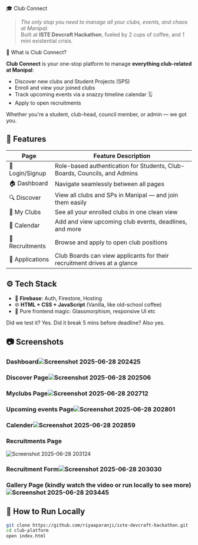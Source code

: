 🎓 Club Connect

> _The only stop you need to manage all your clubs, events, and chaos at Manipal._  
> Built at **ISTE Devcraft Hackathon**, fueled by 2 cups of coffee,  and 1 mini existential crisis.


 🧠 What is Club Connect?

**Club Connect** is your one-stop platform to manage **everything club-related at Manipal**:
- Discover new clubs and Student Projects (SPS)
- Enroll and view your joined clubs
- Track upcoming events via a snazzy timeline calendar 🗓️
- Apply to open recruitments

Whether you're a student, club-head, council member, or admin — we got you.

## 🚀 Features

| Page        | Feature Description                                                                 |
|-------------|--------------------------------------------------------------------------------------|
| 🔐 Login/Signup | Role-based authentication for Students, Club-Boards, Councils, and Admins        |
| 🏠 Dashboard   | Navigate seamlessly between all pages                                            |
| 🔍 Discover    | View all clubs and SPs in Manipal — and join them easily                          |
| 📁 My Clubs    | See all your enrolled clubs in one clean view                                    |
| 📆 Calendar    | Add and view upcoming club events, deadlines, and more                            |
| 📝 Recruitments| Browse and apply to open club positions                                           |
| 🧾 Applications| Club Boards can view applicants for their recruitment drives at a glance          |


## ⚙️ Tech Stack

- 🧠 **Firebase**: Auth, Firestore, Hosting
- 🌐 **HTML + CSS + JavaScript** (Vanilla, like old-school coffee)
- 🎨 Pure frontend magic: Glassmorphism, responsive UI etc

Did we test it? Yes. Did it break 5 mins before deadline? Also yes. 

## 📷 Screenshots

### Dashboard![Screenshot 2025-06-28 202425](https://github.com/user-attachments/assets/ad50cc35-38e3-4cad-b91a-fe8802fe44c2)
### Discover Page![Screenshot 2025-06-28 202506](https://github.com/user-attachments/assets/db99587f-00e4-4893-8c15-58b5585b5292)
### Myclubs Page![Screenshot 2025-06-28 202712](https://github.com/user-attachments/assets/c9bf2b59-a66b-48d9-a8ab-2487a9410f33)
### Upcoming events Page![Screenshot 2025-06-28 202801](https://github.com/user-attachments/assets/770009d5-8fbe-425e-886c-1cc897739c1e)
### Calender![Screenshot 2025-06-28 202859](https://github.com/user-attachments/assets/15531209-3aea-469e-b0e9-374ba7b5dfab)
### Recruitments Page
![Screenshot 2025-06-28 203124](https://github.com/user-attachments/assets/66db5375-36ee-43ab-a06b-84007cc1afa1)
### Recruitment Form![Screenshot 2025-06-28 203030](https://github.com/user-attachments/assets/514b7d20-af58-4319-9288-1e016fe1eb73)
### Gallery Page (kindly watch the video or run locally to see more)![Screenshot 2025-06-28 203445](https://github.com/user-attachments/assets/2dcc96b7-3acf-483d-bfaf-f2c00cba1054)




## 🏁 How to Run Locally

```bash
git clone https://github.com/riyaaparanji/iste-devcraft-hackathon.git
cd club-platform
open index.html
